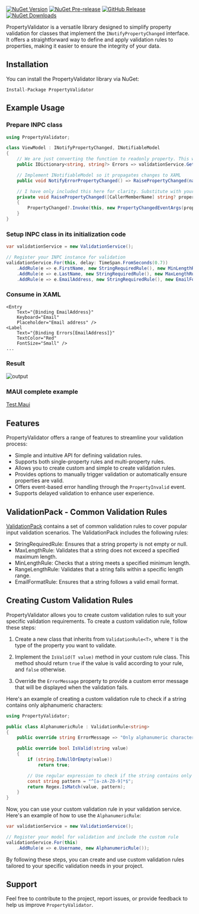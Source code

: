 [![NuGet Version](https://img.shields.io/nuget/v/PropertyValidator.svg)](https://www.nuget.org/packages/PropertyValidator/)
[![NuGet Pre-release](https://img.shields.io/nuget/vpre/PropertyValidator.svg)](https://www.nuget.org/packages/PropertyValidator/)
[![GitHub Release](https://img.shields.io/github/release/mr5z/PropertyValidator.svg?style=flat)](https://github.com/mr5z/PropertyValidator/packages/385702)
[![NuGet Downloads](https://img.shields.io/nuget/dt/PropertyValidator.svg)](https://www.nuget.org/packages/PropertyValidator/)

PropertyValidator is a versatile library designed to simplify property validation for classes that implement the `INotifyPropertyChanged` interface. It offers a straightforward way to define and apply validation rules to properties, making it easier to ensure the integrity of your data.

## Installation

You can install the PropertyValidator library via NuGet:

```shell
Install-Package PropertyValidator
```

## Example Usage

### Prepare INPC class

```csharp
using PropertyValidator;

class ViewModel : INotifyPropertyChanged, INotifiableModel
{
    // We are just converting the function to readonly property. This will be accessed by XAML later.
    public IDictionary<string, string?> Errors => validationService.GetErrors();

    // Implement INotifiableModel so it propagates changes to XAML
    public void NotifyErrorPropertyChanged() => RaisePropertyChanged(nameof(Errors));

    // I have only included this here for clarity. Substitute with your own implentation.
    private void RaisePropertyChanged([CallerMemberName] string? propertyName = null)
    {
        PropertyChanged?.Invoke(this, new PropertyChangedEventArgs(propertyName));
    }
}
```

### Setup INPC class in its initialization code
```csharp
var validationService = new ValidationService();

// Register your INPC instance for validation
validationService.For(this, delay: TimeSpan.FromSeconds(0.7))
    .AddRule(e => e.FirstName, new StringRequiredRule(), new MinLengthRule(2))
    .AddRule(e => e.LastName, new StringRequiredRule(), new MaxLengthRule(5))
    .AddRule(e => e.EmailAddress, new StringRequiredRule(), new EmailFormatRule(), new RangeLengthRule(10, 15))
```

### Consume in XAML
```xaml
<Entry
    Text="{Binding EmailAddress}"
    Keyboard="Email"
    Placeholder="Email address" />
<Label
    Text="{Binding Errors[EmailAddress]}"
    TextColor="Red"
    FontSize="Small" />
...
```

### Result
![output](https://github.com/mr5z/PropertyValidator/assets/6318395/410f7c92-e76e-4a80-b309-d0dd0bc1afbd)

### MAUI complete example
[Test.Maui](https://github.com/mr5z/Test.Maui)

## Features
PropertyValidator offers a range of features to streamline your validation process:

- Simple and intuitive API for defining validation rules.
- Supports both single-property rules and multi-property rules.
- Allows you to create custom and simple to create validation rules.
- Provides options to manually trigger validation or automatically ensure properties are valid.
- Offers event-based error handling through the `PropertyInvalid` event.
- Supports delayed validation to enhance user experience.

## ValidationPack - Common Validation Rules
[ValidationPack](https://github.com/mr5z/PropertyValidator.ValidationPack) contains a set of common validation rules to cover popular input validation scenarios. The ValidationPack includes the following rules:
- StringRequiredRule: Ensures that a string property is not empty or null.
- MaxLengthRule: Validates that a string does not exceed a specified maximum length.
- MinLengthRule: Checks that a string meets a specified minimum length.
- RangeLengthRule: Validates that a string falls within a specific length range.
- EmailFormatRule: Ensures that a string follows a valid email format.

## Creating Custom Validation Rules
PropertyValidator allows you to create custom validation rules to suit your specific validation requirements. To create a custom validation rule, follow these steps:

1. Create a new class that inherits from `ValidationRule<T>`, where `T` is the type of the property you want to validate.

2. Implement the `IsValid(T value)` method in your custom rule class. This method should return `true` if the value is valid according to your rule, and `false` otherwise.

3. Override the `ErrorMessage` property to provide a custom error message that will be displayed when the validation fails.

Here's an example of creating a custom validation rule to check if a string contains only alphanumeric characters:

```csharp
using PropertyValidator;

public class AlphanumericRule : ValidationRule<string>
{
    public override string ErrorMessage => "Only alphanumeric characters are allowed.";

    public override bool IsValid(string value)
    {
        if (string.IsNullOrEmpty(value))
            return true;

        // Use regular expression to check if the string contains only alphanumeric characters
        const string pattern = "^[a-zA-Z0-9]*$";
        return Regex.IsMatch(value, pattern);
    }
}
```
Now, you can use your custom validation rule in your validation service. Here's an example of how to use the `AlphanumericRule`:

```csharp
var validationService = new ValidationService();

// Register your model for validation and include the custom rule
validationService.For(this)
    .AddRule(e => e.Username, new AlphanumericRule());
```
By following these steps, you can create and use custom validation rules tailored to your specific validation needs in your project.

## Support
Feel free to contribute to the project, report issues, or provide feedback to help us improve `PropertyValidator`.
